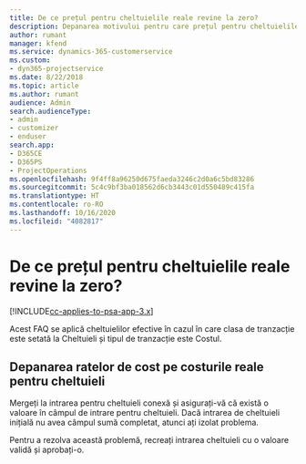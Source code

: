```yaml
---
title: De ce prețul pentru cheltuielile reale revine la zero?
description: Depanarea motivului pentru care prețul pentru cheltuielile reale revine la zero.
author: rumant
manager: kfend
ms.service: dynamics-365-customerservice
ms.custom:
- dyn365-projectservice
ms.date: 8/22/2018
ms.topic: article
ms.author: rumant
audience: Admin
search.audienceType:
- admin
- customizer
- enduser
search.app:
- D365CE
- D365PS
- ProjectOperations
ms.openlocfilehash: 9f4ff8a96250d675faeda3246c2d0a6c5bd83286
ms.sourcegitcommit: 5c4c9bf3ba018562d6cb3443c01d550489c415fa
ms.translationtype: HT
ms.contentlocale: ro-RO
ms.lasthandoff: 10/16/2020
ms.locfileid: "4082817"
---
```

# <a name="why-is-the-price-defaulting-to-zero-on-expense-cost-actuals"></a>De ce prețul pentru cheltuielile reale revine la zero?

[!INCLUDE[cc-applies-to-psa-app-3.x](../includes/cc-applies-to-psa-app-3x.md)]

Acest FAQ se aplică cheltuielilor efective în cazul în care clasa de tranzacție este setată la Cheltuieli și tipul de tranzacție este Costul.

## <a name="troubleshooting-cost-rates-on-expense-cost-actuals"></a>Depanarea ratelor de cost pe costurile reale pentru cheltuieli

Mergeți la intrarea pentru cheltuieli conexă și asigurați-vă că există o valoare în câmpul de intrare pentru cheltuieli. Dacă intrarea de cheltuieli inițială nu avea câmpul sumă completat, atunci ați izolat problema.
 
Pentru a rezolva această problemă, recreați intrarea cheltuieli cu o valoare validă și aprobați-o.
